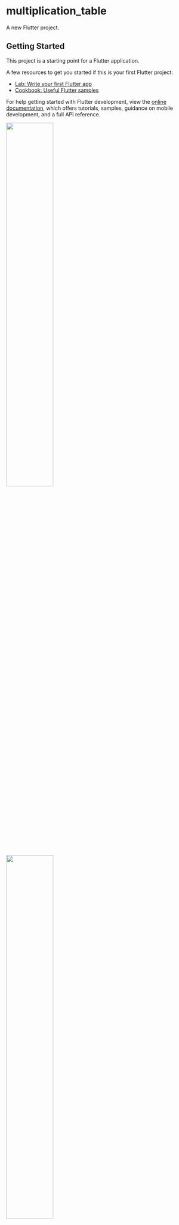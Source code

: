 # multiplication_table

A new Flutter project.

## Getting Started

This project is a starting point for a Flutter application.

A few resources to get you started if this is your first Flutter project:

- [Lab: Write your first Flutter app](https://docs.flutter.dev/get-started/codelab)
- [Cookbook: Useful Flutter samples](https://docs.flutter.dev/cookbook)

For help getting started with Flutter development, view the
[online documentation](https://docs.flutter.dev/), which offers tutorials,
samples, guidance on mobile development, and a full API reference.

<p>
<img src="https://im4.ezgif.com/tmp/ezgif-4-7328542864.gif" height=50% width=50%>
</p>

<p>
<img src="https://user-images.githubusercontent.com/116253963/221590305-6e8c4d51-eb32-48d0-ab21-3cdef2dd4a0f.jpg" height=50% width=50%>
</p>

<p>
<img src="https://user-images.githubusercontent.com/116253963/221590315-5d577cd9-fcaf-4c3e-a34d-d647c44ca357.jpg" height=50% width=50%>
</p>
